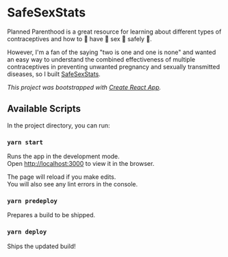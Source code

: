 # SafeSexStats

Planned Parenthood is a great resource for learning about different types of contraceptives and how to 👏 have 👏 sex 👏 safely 👏.

However, I'm a fan of the saying "two is one and one is none" and wanted an easy way to understand the combined effectiveness of multiple contraceptives in preventing unwanted pregnancy and sexually transmitted diseases, so I built [SafeSexStats](https://safesexstats.com).

*This project was bootstrapped with [Create React App](https://github.com/facebook/create-react-app).*

## Available Scripts

In the project directory, you can run:

### `yarn start`

Runs the app in the development mode.<br>
Open [http://localhost:3000](http://localhost:3000) to view it in the browser.

The page will reload if you make edits.<br>
You will also see any lint errors in the console.

### `yarn predeploy`

Prepares a build to be shipped.

### `yarn deploy`

Ships the updated build!
